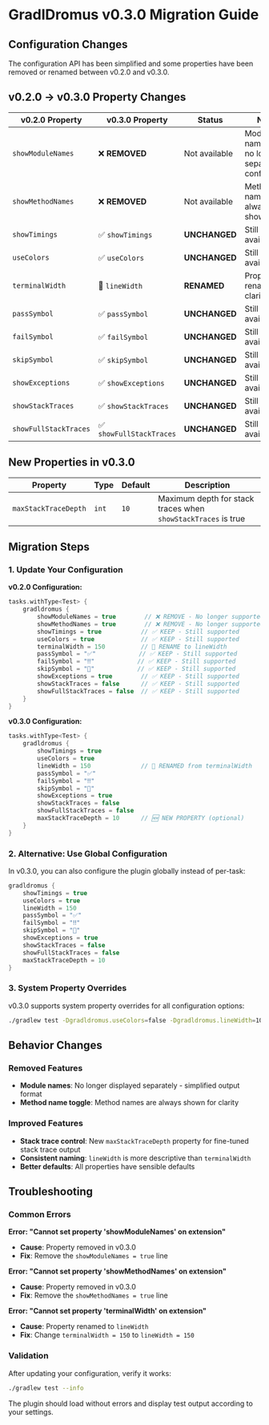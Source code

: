 # GradlDromus v0.3.0 Migration Guide

## Configuration Changes

The configuration API has been simplified and some properties have been removed or renamed between v0.2.0 and v0.3.0.

## v0.2.0 → v0.3.0 Property Changes

| v0.2.0 Property | v0.3.0 Property | Status | Notes |
|-----------------|-----------------|---------|-------|
| `showModuleNames` | ❌ **REMOVED** | Not available | Module names are no longer separately configurable |
| `showMethodNames` | ❌ **REMOVED** | Not available | Method names are always shown |
| `showTimings` | ✅ `showTimings` | **UNCHANGED** | Still available |
| `useColors` | ✅ `useColors` | **UNCHANGED** | Still available |
| `terminalWidth` | 🔄 `lineWidth` | **RENAMED** | Property renamed for clarity |
| `passSymbol` | ✅ `passSymbol` | **UNCHANGED** | Still available |
| `failSymbol` | ✅ `failSymbol` | **UNCHANGED** | Still available |
| `skipSymbol` | ✅ `skipSymbol` | **UNCHANGED** | Still available |
| `showExceptions` | ✅ `showExceptions` | **UNCHANGED** | Still available |
| `showStackTraces` | ✅ `showStackTraces` | **UNCHANGED** | Still available |
| `showFullStackTraces` | ✅ `showFullStackTraces` | **UNCHANGED** | Still available |

## New Properties in v0.3.0

| Property | Type | Default | Description |
|----------|------|---------|-------------|
| `maxStackTraceDepth` | `int` | `10` | Maximum depth for stack traces when `showStackTraces` is true |

## Migration Steps

### 1. Update Your Configuration

**v0.2.0 Configuration:**
```kotlin
tasks.withType<Test> {
    gradldromus {
        showModuleNames = true        // ❌ REMOVE - No longer supported
        showMethodNames = true        // ❌ REMOVE - No longer supported  
        showTimings = true           // ✅ KEEP - Still supported
        useColors = true             // ✅ KEEP - Still supported
        terminalWidth = 150          // 🔄 RENAME to lineWidth
        passSymbol = "✅"            // ✅ KEEP - Still supported
        failSymbol = "‼️"            // ✅ KEEP - Still supported
        skipSymbol = "🙈"            // ✅ KEEP - Still supported
        showExceptions = true        // ✅ KEEP - Still supported
        showStackTraces = false      // ✅ KEEP - Still supported
        showFullStackTraces = false  // ✅ KEEP - Still supported
    }
}
```

**v0.3.0 Configuration:**
```kotlin
tasks.withType<Test> {
    gradldromus {
        showTimings = true
        useColors = true
        lineWidth = 150              // 🔄 RENAMED from terminalWidth
        passSymbol = "✅"
        failSymbol = "‼️"
        skipSymbol = "🙈"
        showExceptions = true
        showStackTraces = false
        showFullStackTraces = false
        maxStackTraceDepth = 10      // 🆕 NEW PROPERTY (optional)
    }
}
```

### 2. Alternative: Use Global Configuration

In v0.3.0, you can also configure the plugin globally instead of per-task:

```kotlin
gradldromus {
    showTimings = true
    useColors = true
    lineWidth = 150
    passSymbol = "✅"
    failSymbol = "‼️"
    skipSymbol = "🙈"
    showExceptions = true
    showStackTraces = false
    showFullStackTraces = false
    maxStackTraceDepth = 10
}
```

### 3. System Property Overrides

v0.3.0 supports system property overrides for all configuration options:

```bash
./gradlew test -Dgradldromus.useColors=false -Dgradldromus.lineWidth=100
```

## Behavior Changes

### Removed Features
- **Module names**: No longer displayed separately - simplified output format
- **Method name toggle**: Method names are always shown for clarity

### Improved Features  
- **Stack trace control**: New `maxStackTraceDepth` property for fine-tuned stack trace output
- **Consistent naming**: `lineWidth` is more descriptive than `terminalWidth`
- **Better defaults**: All properties have sensible defaults

## Troubleshooting

### Common Errors

**Error: "Cannot set property 'showModuleNames' on extension"**
- **Cause**: Property removed in v0.3.0
- **Fix**: Remove the `showModuleNames = true` line

**Error: "Cannot set property 'showMethodNames' on extension"**  
- **Cause**: Property removed in v0.3.0
- **Fix**: Remove the `showMethodNames = true` line

**Error: "Cannot set property 'terminalWidth' on extension"**
- **Cause**: Property renamed to `lineWidth`
- **Fix**: Change `terminalWidth = 150` to `lineWidth = 150`

### Validation

After updating your configuration, verify it works:

```bash
./gradlew test --info
```

The plugin should load without errors and display test output according to your settings.
